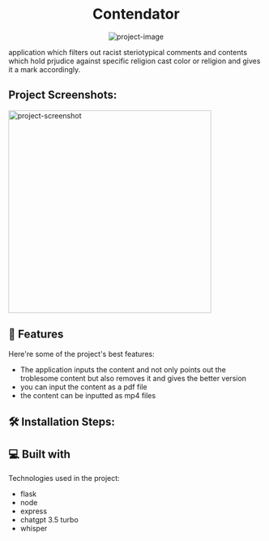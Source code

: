 <h1 align="center" id="title">Contendator</h1>

<p align="center"><img src="https://u-static.fotor.com/images/text-to-image/result/PRO-20022f7fc7874e23b2d462fc7359aab1.jpg" alt="project-image"></p>

<p id="description">application which filters out racist steriotypical comments and contents which hold prjudice against specific religion cast color or religion and gives it a mark accordingly.</p>

<h2>Project Screenshots:</h2>

<img src="" alt="project-screenshot" width="400" height="400/">

  
  
<h2>🧐 Features</h2>

Here're some of the project's best features:

*   The application inputs the content and not only points out the troblesome content but also removes it and gives the better version
*   you can input the content as a pdf file
*   the content can be inputted as mp4 files

<h2>🛠️ Installation Steps:</h2>

  
  
<h2>💻 Built with</h2>

Technologies used in the project:

*   flask
*   node
*   express
*   chatgpt 3.5 turbo
*   whisper
